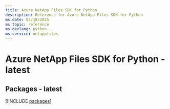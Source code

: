 ```yaml
---
title: Azure NetApp Files SDK for Python
description: Reference for Azure NetApp Files SDK for Python
ms.date: 02/18/2025
ms.topic: reference
ms.devlang: python
ms.service: netappfiles
---
```

# Azure NetApp Files SDK for Python - latest
## Packages - latest
[!INCLUDE [packages](netapp-files-index.md)]